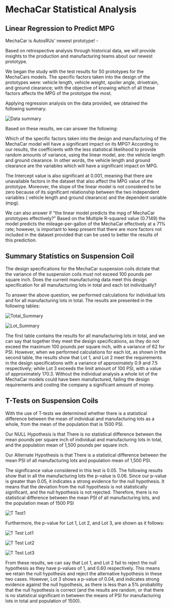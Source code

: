 # MechaCar Statistical Analysis

## Linear Regression to Predict MPG

MechaCar is AutosRUs' newest prototype! - 

Based on retrospective analysis through historical data, we will provide insights to the production and manufacturing teams about our newest prototype.

We began the study with the test results for 50 prototypes for the MechaCars models. The specific factors taken into the design of the prototypes were: vehicle length, vehicle weight, spoiler angle, drivetrain, and ground clearance; with the objective of knowing which of all these factors affects the MPG of the prototype the most.

Applying regression analysis on the data provided, we obtained the following summary.

![Data summary](https://user-images.githubusercontent.com/111472338/207519793-9332e9cc-69bd-4737-8238-11d1b924e5ea.png)

Based on these results, we can answer the following:

Which of the specific factors taken into the design and manufacturing of the MechaCar model will have a significant impact on its MPG? According to our results, the coefficients with the less statistical likelihood to provide random amounts of variance, using the linear model, are: the vehicle length and ground clearance. In other words, the vehicle length and ground clearance are the variables which will have a significant impact on MPG.

The Intercept value is also significant at 0.001, meaning that there are unavailable factors in the dataset that also affect the MPG value of the prototype. Moreover, the slope of the linear model is not considered to be zero because of its significant relationship between the two independent variables ( vehicle length and ground clearance) and the dependent variable (mpg). 

We can also answer if “the linear model predicts the mpg of MechaCar prototypes effectively?” Based on the Multiple R-squared value (0.7149) the model predicts the mileage-per-gallon of the MechaCar effectively at a 71% rate; however, is important to keep present that there are more factors not included in the dataset provided that can be used to better the results of this prediction.

## Summary Statistics on Suspension Coil

The design specifications for the MechaCar suspension coils dictate that the variance of the suspension coils must not exceed 100 pounds per square inch. Does the current manufacturing data meet this design specification for all manufacturing lots in total and each lot individually? 

To answer the above question, we performed calculations for individual lots and for all manufacturing lots in total. The results are presented in the following tables:


![Total_Summary](https://user-images.githubusercontent.com/111472338/207530267-71c68e93-1574-40a7-818c-b7d0fbac9133.png)


![Lot_Summary](https://user-images.githubusercontent.com/111472338/207530287-1b10a598-5c16-4d76-aa60-06487e56c63b.png)

The first table contains the results for all manufacturing lots in total, and we can say that together they meet the design specifications, as they do not exceed the maximum 100 pounds per square inch, with a variance of 62 for PSI. However, when we performed calculations for each lot, as shown in the second table, the results show that Lot 1, and Lot 2 meet the requirements in the design specifications with a variance of approximately 0.9 and 7.5 respectively; while Lot 3 exceeds the limit amount of 100 PSI, with a value of approximately 170.3. Without the individual analysis a whole lot of the MechaCar models could have been manufactured, failing the design requirements and costing the company a significant amount of money.

## T-Tests on Suspension Coils

With the use of T-tests we determined whether there is a statistical difference between the mean of individual and manufacturing lots as a whole, from the mean of the population that is 1500 PSI.

Our NULL Hypothesis is that There is no statistical difference between the mean pounds per square inch of individual and manufacturing lots in total, and the population mean of 1,500 pounds per square inch.

Our Alternate Hypothesis is that There is a statistical difference between the mean PSI of all manufacturing lots and population mean of 1,500 PSI.

The significance value considered in this test is 0.05.  The following results show that in all the manufacturing lots the p-value is 0.06. Since our p-value is greater than 0.05, it indicates a strong evidence for the null hypothesis. It means that the deviation from the null hypothesis is not statistically significant, and the null hypothesis is not rejected.  Therefore, there is no statistical difference between the mean PSI of all manufacturing lots, and the population mean of 1500 PSI

![T Test1](https://user-images.githubusercontent.com/111472338/207543419-68304611-f157-4702-baa0-f165c6bfc551.png)

Furthermore, the p-value for Lot 1, Lot 2, and Lot 3, are shown as it follows: 

![T Test Lot1](https://user-images.githubusercontent.com/111472338/207543446-d6601168-0ce4-43e1-8735-8b8b15a29085.png)

![T Test Lot2](https://user-images.githubusercontent.com/111472338/207543459-b642e211-36c6-4793-b521-113d7954419a.png)

![T Test Lot3](https://user-images.githubusercontent.com/111472338/207543491-cf291789-8935-49ff-a696-00b5928d663c.png)

From these results, we can say that Lot 1, and Lot 2 fail to reject the null hypothesis as they have p-values of 1, and 0.60 respectively. This means we retain the null hypothesis and reject the alternative hypothesis in these two cases. 
However, Lot 3 shows a p-value of 0.04, and indicates strong evidence against the null hypothesis, as there is less than a 5% probability that the null hypothesis is correct (and the results are random, or that there is no statistical significant in between the means of PSI for manufacturing lots in total and population of 1500).

